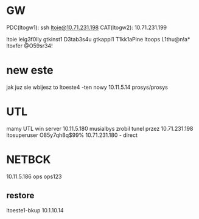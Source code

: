 # GW
PDC(ltogw1): ssh ltoie@10.71.231.198
CAT(ltogw2): 10.71.231.199

ltoie
leig3f0lly
gtkinst1
D3tab3s4u
gtkappl1
T1kk1aPine
ltoops
L1thu@n!a*
ltoxfer
@O59sr34!

# new este
jak juz sie wbijesz to ltoeste4 -ten nowy 10.11.5.14
prosys/prosys

# UTL
mamy UTL win server 10.11.5.180
musialbys zrobil tunel przez 10.71.231.198 
ltosuperuser    O85y7qh8q$99%
10.71.231.180 - direct

# NETBCK
10.11.5.186
ops ops123


## restore
ltoeste1-bkup
10.1.10.14
